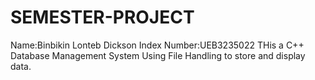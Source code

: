 # SEMESTER-PROJECT
Name:Binbikin Lonteb Dickson
Index Number:UEB3235022
THis a C++ Database Management System Using File Handling to store and display data.
